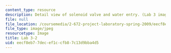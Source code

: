 ```yaml
---
content_type: resource
description: Detail view of solenoid valve and water entry. (Lab 3 image)
file: null
file_location: /coursemedia/2-672-project-laboratory-spring-2009/eecf8eb77decef1ccfb87c13d9bba4d5_lab32.jpg
file_type: image/jpeg
resourcetype: Image
title: Lab 3-2
uid: eecf8eb7-7dec-ef1c-cfb8-7c13d9bba4d5
---
```

